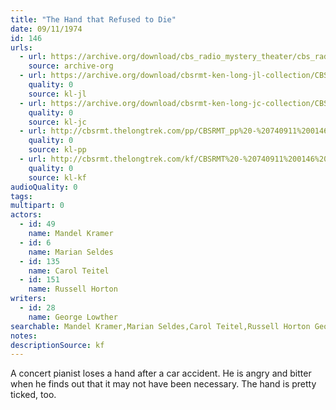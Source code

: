 ```yaml
---
title: "The Hand that Refused to Die"
date: 09/11/1974
id: 146
urls: 
  - url: https://archive.org/download/cbs_radio_mystery_theater/cbs_radio_mystery_theater-0101-0150.zip/cbs_radio_mystery_theater-0101-0150%2Fcbsrmt_0146_the_hand_that_refused_to_die.mp3
    source: archive-org
  - url: https://archive.org/download/cbsrmt-ken-long-jl-collection/CBSRMT - 740911 0146 The Hand That Refused To Die_jl.mp3
    quality: 0
    source: kl-jl
  - url: https://archive.org/download/cbsrmt-ken-long-jc-collection/CBSRMT - 740911 0146 Hand that Refused to Die vbr df_jc.mp3
    quality: 0
    source: kl-jc
  - url: http://cbsrmt.thelongtrek.com/pp/CBSRMT_pp%20-%20740911%200146%20The%20Hand%20That%20Refused%20to%20Die.mp3
    quality: 0
    source: kl-pp
  - url: http://cbsrmt.thelongtrek.com/kf/CBSRMT%20-%20740911%200146%20The%20Hand%20That%20Refused%20To%20Die_kf.mp3
    quality: 0
    source: kl-kf
audioQuality: 0
tags: 
multipart: 0
actors:  
  - id: 49
    name: Mandel Kramer  
  - id: 6
    name: Marian Seldes  
  - id: 135
    name: Carol Teitel  
  - id: 151
    name: Russell Horton
writers:  
  - id: 28
    name: George Lowther
searchable: Mandel Kramer,Marian Seldes,Carol Teitel,Russell Horton George Lowther
notes: 
descriptionSource: kf
---
```

A concert pianist loses a hand after a car accident. He is angry and bitter when he finds out that it may not have been necessary. The hand is pretty ticked, too.